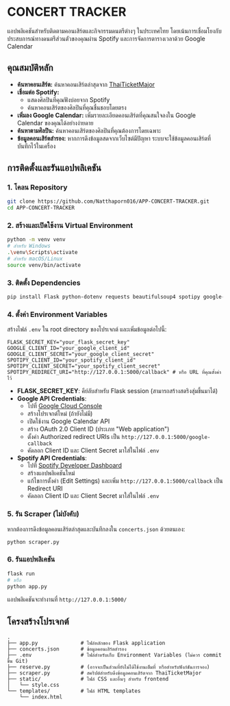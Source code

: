 # CONCERT TRACKER

แอปพลิเคชันสำหรับติดตามคอนเสิร์ตและกิจกรรมดนตรีต่างๆ ในประเทศไทย โดยเน้นการเชื่อมโยงกับประสบการณ์ทางดนตรีส่วนตัวของคุณผ่าน Spotify และการจัดการตารางเวลาด้วย Google Calendar

## คุณสมบัติหลัก

*   **ค้นหาคอนเสิร์ต:** ค้นหาคอนเสิร์ตล่าสุดจาก [ThaiTicketMajor](https://www.thaiticketmajor.com/)
*   **เชื่อมต่อ Spotify:**
    *   แสดงศิลปินที่คุณฟังบ่อยจาก Spotify
    *   ค้นหาคอนเสิร์ตของศิลปินที่คุณชื่นชอบโดยตรง
*   **เพิ่มลง Google Calendar:** เพิ่มรายละเอียดคอนเสิร์ตที่คุณสนใจลงใน Google Calendar ของคุณได้อย่างง่ายดาย
*   **ค้นหาตามศิลปิน:** ค้นหาคอนเสิร์ตของศิลปินที่คุณต้องการโดยเฉพาะ
*   **ข้อมูลคอนเสิร์ตสำรอง:** หากการดึงข้อมูลสดจากเว็บไซต์มีปัญหา ระบบจะใช้ข้อมูลคอนเสิร์ตที่บันทึกไว้ในเครื่อง

## การติดตั้งและรันแอปพลิเคชัน

### 1. โคลน Repository

```bash
git clone https://github.com/Natthaporn016/APP-CONCERT-TRACKER.git
cd APP-CONCERT-TRACKER
```

### 2. สร้างและเปิดใช้งาน Virtual Environment

```bash
python -m venv venv
# สำหรับ Windows
.\venv\Scripts\activate
# สำหรับ macOS/Linux
source venv/bin/activate
```

### 3. ติดตั้ง Dependencies

```bash
pip install Flask python-dotenv requests beautifulsoup4 spotipy google-auth-oauthlib google-api-python-client
```

### 4. ตั้งค่า Environment Variables

สร้างไฟล์ `.env` ใน root directory ของโปรเจกต์ และเพิ่มข้อมูลต่อไปนี้:

```
FLASK_SECRET_KEY="your_flask_secret_key"
GOOGLE_CLIENT_ID="your_google_client_id"
GOOGLE_CLIENT_SECRET="your_google_client_secret"
SPOTIPY_CLIENT_ID="your_spotify_client_id"
SPOTIPY_CLIENT_SECRET="your_spotify_client_secret"
SPOTIPY_REDIRECT_URI="http://127.0.0.1:5000/callback" # หรือ URL ที่คุณตั้งค่าไว้
```
*   **FLASK_SECRET_KEY**: คีย์ลับสำหรับ Flask session (สามารถสร้างสตริงสุ่มขึ้นมาได้)
*   **Google API Credentials**:
    *   ไปที่ [Google Cloud Console](https://console.cloud.google.com/)
    *   สร้างโปรเจกต์ใหม่ (ถ้ายังไม่มี)
    *   เปิดใช้งาน Google Calendar API
    *   สร้าง OAuth 2.0 Client ID (ประเภท "Web application")
    *   ตั้งค่า Authorized redirect URIs เป็น `http://127.0.0.1:5000/google-callback`
    *   คัดลอก Client ID และ Client Secret มาใส่ในไฟล์ `.env`
*   **Spotify API Credentials**:
    *   ไปที่ [Spotify Developer Dashboard](https://developer.spotify.com/dashboard/)
    *   สร้างแอปพลิเคชันใหม่
    *   แก้ไขการตั้งค่า (Edit Settings) และเพิ่ม `http://127.0.0.1:5000/callback` เป็น Redirect URI
    *   คัดลอก Client ID และ Client Secret มาใส่ในไฟล์ `.env`

### 5. รัน Scraper (ไม่บังคับ)

หากต้องการดึงข้อมูลคอนเสิร์ตล่าสุดและบันทึกลงใน `concerts.json` ด้วยตนเอง:

```bash
python scraper.py
```

### 6. รันแอปพลิเคชัน

```bash
flask run
# หรือ
python app.py
```

แอปพลิเคชันจะทำงานที่ `http://127.0.0.1:5000/`

## โครงสร้างโปรเจกต์

```
.
├── app.py              # ไฟล์หลักของ Flask application
├── concerts.json       # ข้อมูลคอนเสิร์ตสำรอง
├── .env                # ไฟล์สำหรับเก็บ Environment Variables (ไม่ควร commit ขึ้น Git)
├── reserve.py          # (อาจจะเป็นส่วนที่ยังไม่ได้ใช้งานเต็มที่ หรือสำหรับฟังก์ชันการจอง)
├── scraper.py          # สคริปต์สำหรับดึงข้อมูลคอนเสิร์ตจาก ThaiTicketMajor
├── static/             # ไฟล์ CSS และอื่นๆ สำหรับ frontend
│   └── style.css
└── templates/          # ไฟล์ HTML templates
    └── index.html
```
